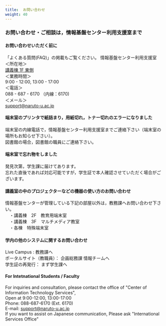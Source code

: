 ```yaml
---
title:  お問い合わせ
weight: 40
---
```

### お問い合わせ・ご相談は，情報基盤センター利用支援室まで
#### お問い合わせいただく前に
「よくある質問(FAQ)」の掲載もご覧ください。
情報基盤センター利用支援室  
 ＜所在地＞  
[講義棟 1F 東側](./img/map_cits.jpg)  
 ＜業務時間＞  
 9:00 - 12:00, 13:00 - 17:00  
 ＜電話＞  
 088 - 687 - 6170 （内線：6170)  
 ＜メール＞  
 support@naruto-u.ac.jp
 
#### 端末室のプリンタで紙詰まり，用紙切れ，トナー切れのエラーになりました
 端末室の内線電話で，情報基盤センター利用支援室までご連絡下さい（端末室の場所もお知らせ下さい）。  
 図書館の場合，図書館の職員にご連絡下さい。  
#### 端末室で忘れ物をしました
 発見次第，学生課に届けてあります。  
 忘れた直後であれば対応可能ですが，学生証で本人確認させていただく場合がございます。  
#### 講義室の中のプロジェクターなどの機器の使い方のお問い合わせ
 情報基盤センターが管理している下記の部屋以外は，教務課へお問い合わせ下さい。  
 　・講義棟　2F　教育用端末室  
 　・講義棟　3F　マルチメディア教室  
 　・各棟　特殊端末室  
#### 学内の他のシステムに関するお問い合わせ
 Live Campus : 教務課へ  
 ポータルサイト（教職員）： 企画総務課 情報チームへ  
 学生証の再発行： まず学生課へ
 
#### For Intetnational Students / Faculty
 For inquiries and consultation, please contact the office of "Center of Information Technology Services",  
 Open at 9:00-12:00, 13:00-17:00  
 Phone: 088-687-6170 (Ext. 6170)  
 E-mail: support@naruto-u.ac.jp  
 If you want to assist on Japanese communication, Please ask "International Services Office"  
 

